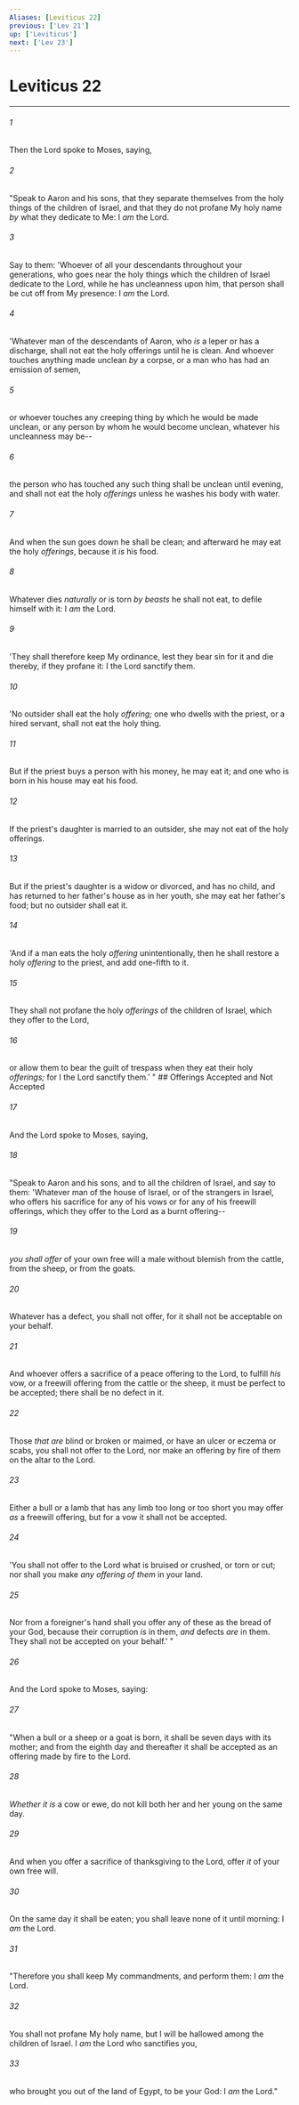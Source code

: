 ```yaml
---
Aliases: [Leviticus 22]
previous: ['Lev 21']
up: ['Leviticus']
next: ['Lev 23']
---
```

# Leviticus 22

***


###### 1 
Then the Lord spoke to Moses, saying, 

###### 2 
"Speak to Aaron and his sons, that they separate themselves from the holy things of the children of Israel, and that they do not profane My holy name _by_ what they dedicate to Me: I _am_ the Lord. 

###### 3 
Say to them: 'Whoever of all your descendants throughout your generations, who goes near the holy things which the children of Israel dedicate to the Lord, while he has uncleanness upon him, that person shall be cut off from My presence: I _am_ the Lord. 

###### 4 
'Whatever man of the descendants of Aaron, who _is_ a leper or has a discharge, shall not eat the holy offerings until he is clean. And whoever touches anything made unclean _by_ a corpse, or a man who has had an emission of semen, 

###### 5 
or whoever touches any creeping thing by which he would be made unclean, or any person by whom he would become unclean, whatever his uncleanness may be-- 

###### 6 
the person who has touched any such thing shall be unclean until evening, and shall not eat the holy _offerings_ unless he washes his body with water. 

###### 7 
And when the sun goes down he shall be clean; and afterward he may eat the holy _offerings_, because it _is_ his food. 

###### 8 
Whatever dies _naturally_ or is torn _by beasts_ he shall not eat, to defile himself with it: I _am_ the Lord. 

###### 9 
'They shall therefore keep My ordinance, lest they bear sin for it and die thereby, if they profane it: I the Lord sanctify them. 

###### 10 
'No outsider shall eat the holy _offering;_ one who dwells with the priest, or a hired servant, shall not eat the holy thing. 

###### 11 
But if the priest buys a person with his money, he may eat it; and one who is born in his house may eat his food. 

###### 12 
If the priest's daughter is married to an outsider, she may not eat of the holy offerings. 

###### 13 
But if the priest's daughter is a widow or divorced, and has no child, and has returned to her father's house as in her youth, she may eat her father's food; but no outsider shall eat it. 

###### 14 
'And if a man eats the holy _offering_ unintentionally, then he shall restore a holy _offering_ to the priest, and add one-fifth to it. 

###### 15 
They shall not profane the holy _offerings_ of the children of Israel, which they offer to the Lord, 

###### 16 
or allow them to bear the guilt of trespass when they eat their holy _offerings;_ for I the Lord sanctify them.' " ## Offerings Accepted and Not Accepted 

###### 17 
And the Lord spoke to Moses, saying, 

###### 18 
"Speak to Aaron and his sons, and to all the children of Israel, and say to them: 'Whatever man of the house of Israel, or of the strangers in Israel, who offers his sacrifice for any of his vows or for any of his freewill offerings, which they offer to the Lord as a burnt offering-- 

###### 19 
_you shall offer_ of your own free will a male without blemish from the cattle, from the sheep, or from the goats. 

###### 20 
Whatever has a defect, you shall not offer, for it shall not be acceptable on your behalf. 

###### 21 
And whoever offers a sacrifice of a peace offering to the Lord, to fulfill _his_ vow, or a freewill offering from the cattle or the sheep, it must be perfect to be accepted; there shall be no defect in it. 

###### 22 
Those _that are_ blind or broken or maimed, or have an ulcer or eczema or scabs, you shall not offer to the Lord, nor make an offering by fire of them on the altar to the Lord. 

###### 23 
Either a bull or a lamb that has any limb too long or too short you may offer _as_ a freewill offering, but for a vow it shall not be accepted. 

###### 24 
'You shall not offer to the Lord what is bruised or crushed, or torn or cut; nor shall you make _any offering of them_ in your land. 

###### 25 
Nor from a foreigner's hand shall you offer any of these as the bread of your God, because their corruption _is_ in them, _and_ defects _are_ in them. They shall not be accepted on your behalf.' " 

###### 26 
And the Lord spoke to Moses, saying: 

###### 27 
"When a bull or a sheep or a goat is born, it shall be seven days with its mother; and from the eighth day and thereafter it shall be accepted as an offering made by fire to the Lord. 

###### 28 
_Whether it is_ a cow or ewe, do not kill both her and her young on the same day. 

###### 29 
And when you offer a sacrifice of thanksgiving to the Lord, offer _it_ of your own free will. 

###### 30 
On the same day it shall be eaten; you shall leave none of it until morning: I _am_ the Lord. 

###### 31 
"Therefore you shall keep My commandments, and perform them: I _am_ the Lord. 

###### 32 
You shall not profane My holy name, but I will be hallowed among the children of Israel. I _am_ the Lord who sanctifies you, 

###### 33 
who brought you out of the land of Egypt, to be your God: I _am_ the Lord."
